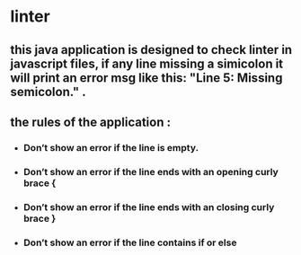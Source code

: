 # linter

## this java application is designed to check linter in javascript files, if any line missing a simicolon it will print an error msg like this: "Line 5: Missing semicolon." .

## the rules of the application :
+ ### Don’t show an error if the line is empty.
+ ### Don’t show an error if the line ends with an opening curly brace {
+ ### Don’t show an error if the line ends with an closing curly brace }
+ ### Don’t show an error if the line contains if or else

